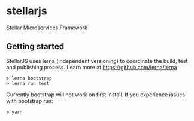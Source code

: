 # stellarjs
Stellar Microservices Framework

## Getting started
StellarJS uses lerna (independent versioning) to coordinate the build, test and publishing process. Learn more at https://github.com/lerna/lerna

```
> lerna bootstrap
> lerna run test
```

Currently bootstrap will not work on first install. 
If you experience issues with bootstrap run:
```
> yarn
```
